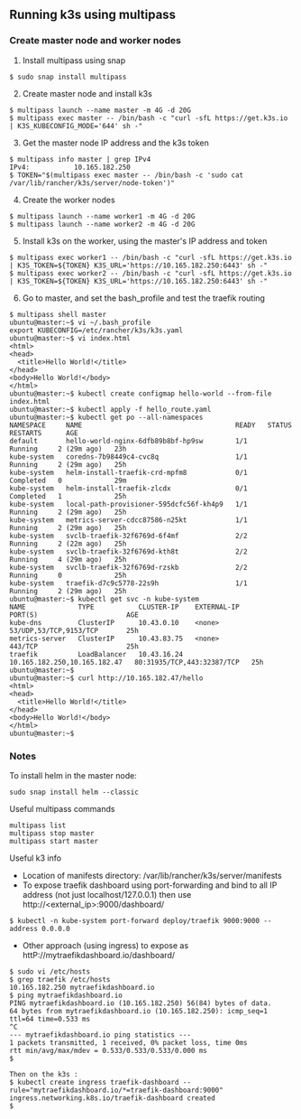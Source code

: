 ## Running k3s using multipass

### Create master node and worker nodes
1. Install multipass using snap
```
$ sudo snap install multipass
```
2. Create master node and install k3s
```
$ multipass launch --name master -m 4G -d 20G
$ multipass exec master -- /bin/bash -c "curl -sfL https://get.k3s.io | K3S_KUBECONFIG_MODE='644' sh -"
```
3. Get the master node IP address and the k3s token
```
$ multipass info master | grep IPv4
IPv4:           10.165.182.250
$ TOKEN="$(multipass exec master -- /bin/bash -c 'sudo cat /var/lib/rancher/k3s/server/node-token')"
```
4. Create the worker nodes
```
$ multipass launch --name worker1 -m 4G -d 20G
$ multipass launch --name worker2 -m 4G -d 20G
```
5. Install k3s on the worker, using the master's IP address and token
```
$ multipass exec worker1 -- /bin/bash -c "curl -sfL https://get.k3s.io | K3S_TOKEN=${TOKEN} K3S_URL='https://10.165.182.250:6443' sh -"
$ multipass exec worker2 -- /bin/bash -c "curl -sfL https://get.k3s.io | K3S_TOKEN=${TOKEN} K3S_URL='https://10.165.182.250:6443' sh -"
```
6. Go to master, and set the bash_profile and test the traefik routing
```
$ multipass shell master
ubuntu@master:~$ vi ~/.bash_profile
export KUBECONFIG=/etc/rancher/k3s/k3s.yaml
ubuntu@master:~$ vi index.html
<html>
<head>
  <title>Hello World!</title>
</head>
<body>Hello World!</body>
</html>
ubuntu@master:~$ kubectl create configmap hello-world --from-file index.html
ubuntu@master:~$ kubectl apply -f hello_route.yaml 
ubuntu@master:~$ kubectl get po --all-namespaces
NAMESPACE     NAME                                      READY   STATUS      RESTARTS      AGE
default       hello-world-nginx-6dfb89b8bf-hp9sw        1/1     Running     2 (29m ago)   23h
kube-system   coredns-7b98449c4-cvc8q                   1/1     Running     2 (29m ago)   25h
kube-system   helm-install-traefik-crd-mpfm8            0/1     Completed   0             29m
kube-system   helm-install-traefik-zlcdx                0/1     Completed   1             25h
kube-system   local-path-provisioner-595dcfc56f-kh4p9   1/1     Running     2 (29m ago)   25h
kube-system   metrics-server-cdcc87586-n25kt            1/1     Running     2 (29m ago)   25h
kube-system   svclb-traefik-32f6769d-6f4mf              2/2     Running     2 (22m ago)   25h
kube-system   svclb-traefik-32f6769d-kth8t              2/2     Running     4 (29m ago)   25h
kube-system   svclb-traefik-32f6769d-rzskb              2/2     Running     0             25h
kube-system   traefik-d7c9c5778-22s9h                   1/1     Running     2 (29m ago)   25h
ubuntu@master:~$ kubectl get svc -n kube-system
NAME             TYPE           CLUSTER-IP    EXTERNAL-IP                    PORT(S)                      AGE
kube-dns         ClusterIP      10.43.0.10    <none>                         53/UDP,53/TCP,9153/TCP       25h
metrics-server   ClusterIP      10.43.83.75   <none>                         443/TCP                      25h
traefik          LoadBalancer   10.43.16.24   10.165.182.250,10.165.182.47   80:31935/TCP,443:32387/TCP   25h
ubuntu@master:~$ 
ubuntu@master:~$ curl http://10.165.182.47/hello
<html>
<head>
  <title>Hello World!</title>
</head>
<body>Hello World!</body>
</html>
ubuntu@master:~$ 

```

### Notes
To install helm in the master node:
```
sudo snap install helm --classic
```

Useful multipass commands
```
multipass list
multipass stop master
multipass start master
```

Useful k3 info
- Location of manifests directory: /var/lib/rancher/k3s/server/manifests
- To expose traefik dashboard using port-forwarding and bind to all IP address (not just localhost/127.0.0.1) then use http://<external_ip>:9000/dashboard/
```
$ kubectl -n kube-system port-forward deploy/traefik 9000:9000 --address 0.0.0.0
```
- Other approach (using ingress) to expose as httP://mytraefikdashboard.io/dashboard/
```
$ sudo vi /etc/hosts
$ grep traefik /etc/hosts
10.165.182.250 mytraefikdashboard.io
$ ping mytraefikdashboard.io
PING mytraefikdashboard.io (10.165.182.250) 56(84) bytes of data.
64 bytes from mytraefikdashboard.io (10.165.182.250): icmp_seq=1 ttl=64 time=0.533 ms
^C
--- mytraefikdashboard.io ping statistics ---
1 packets transmitted, 1 received, 0% packet loss, time 0ms
rtt min/avg/max/mdev = 0.533/0.533/0.533/0.000 ms
$ 

Then on the k3s :
$ kubectl create ingress traefik-dashboard --rule="mytraefikdashboard.io/*=traefik-dashboard:9000"
ingress.networking.k8s.io/traefik-dashboard created
$ 
```
